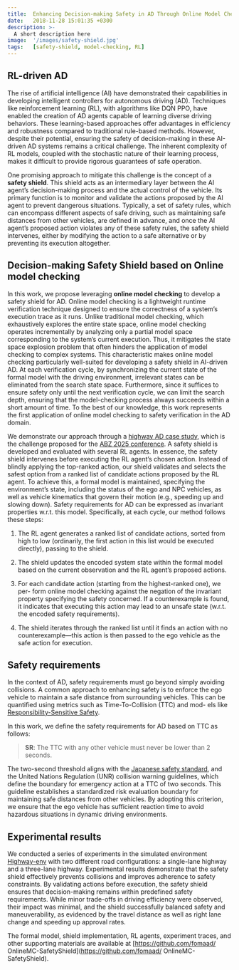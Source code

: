```yaml
---
title:  Enhancing Decision-making Safety in AD Through Online Model Checking
date:   2018-11-28 15:01:35 +0300
description: >-
  A short description here
image:  '/images/safety-shield.jpg'
tags:   [safety-shield, model-checking, RL]
---
```


## RL-driven AD
The rise of artificial intelligence (AI) have demonstrated their capabilities in developing intelligent controllers for autonomous driving (AD).
Techniques like reinforcement learning
(RL), with algorithms like DQN PPO, have enabled the creation of AD agents capable of learning diverse driving behaviors.
These learning-based approaches offer advantages in efficiency and robustness compared to traditional rule-based methods. 
However, despite their potential, ensuring the safety of decision-making in
these AI-driven AD systems remains a critical challenge. 
The inherent complexity of RL models, coupled with the stochastic nature of their learning process, makes it difficult to provide rigorous guarantees of safe operation.

One promising approach to mitigate this challenge is the concept of a **safety shield**. 
This shield acts as an intermediary layer between the AI agent’s
decision-making process and the actual control of the vehicle. Its primary function is to monitor and validate the actions proposed by the AI agent to prevent dangerous situations. Typically, a set of safety rules, which can encompass different aspects of safe driving, such as maintaining safe distances from other vehicles,
are defined in advance, and once the AI agent’s proposed action violates any of
these safety rules, the safety shield intervenes, either by modifying the action to
a safe alternative or by preventing its execution altogether.

## Decision-making Safety Shield based on Online model checking
In this work, we propose leveraging **online model checking** to develop a
safety shield for AD. 
Online model checking is a lightweight runtime verification technique designed to ensure the correctness of a system’s execution trace as it
runs. 
Unlike traditional model checking, which exhaustively explores the entire state space, online model checking operates incrementally by analyzing only a
partial model space corresponding to the system’s current execution. 
Thus, it mitigates the state space explosion problem that often hinders the application of model checking to complex systems. This characteristic makes online model checking particularly well-suited for developing a safety shield in AI-driven AD.
At each verification cycle, by synchronizing the current state of the formal model with the driving environment, irrelevant states can be eliminated from the search state space. Furthermore, since it suffices to ensure safety only until the next verification cycle, we can limit the search depth, ensuring that the model-checking process always succeeds within a short amount of time. To the best of our knowledge, this work represents the first application of online model checking to safety verification in the AD domain.

We demonstrate our approach through a [highway AD case
study](https://abz-conf.org/site/2025/casestudy/), which is the challenge proposed for the [ABZ 2025 conference](https://abz-conf.org/site/2025/). 
A safety shield is developed and evaluated with several RL agents. 
In essence, the safety shield intervenes before executing the RL agent’s chosen
action. Instead of blindly applying the top-ranked action, our shield validates
and selects the safest option from a ranked list of candidate actions proposed
by the RL agent. To achieve this, a formal model is maintained, specifying the
environment’s state, including the status of the ego and NPC vehicles, as well
as vehicle kinematics that govern their motion (e.g., speeding up and slowing
down). Safety requirements for AD can be expressed as invariant properties w.r.t.
this model.
Specifically, at each cycle, our method follows these steps:

1. The RL agent generates a ranked list of candidate actions, sorted from high
to low (ordinarily, the first action in this list would be executed directly),
passing to the shield.

2. The shield updates the encoded system state within the formal model based
on the current observation and the RL agent’s proposed actions.

3. For each candidate action (starting from the highest-ranked one), we per-
form online model checking against the negation of the invariant property specifying the safety concerned. If a counterexample is found, it indicates
that executing this action may lead to an unsafe state (w.r.t. the encoded
safety requirements).

4. The shield iterates through the ranked list until it finds an action with no
counterexample—this action is then passed to the ego vehicle as the safe
action for execution.

## Safety requirements
In the context of AD, safety requirements must go beyond simply avoiding collisions. A common approach to enhancing safety is to
enforce the ego vehicle to maintain a safe distance from surrounding vehicles.
This can be quantified using metrics such as Time-To-Collision (TTC) and mod-
els like [Responsibility-Sensitive Safety](https://www.mobileye.com/technology/responsibility-sensitive-safety/).

In this work, we define the safety requirements for AD based on TTC as follows:

> **SR**: The TTC with any other vehicle must never be lower than 2 seconds.

The two-second threshold aligns with the [Japanese safety standard](https://www.jama.or.jp/english/reports/docs/Automated_Driving_Safety_Evaluation_Framework_Ver3.0.pdf), and the United
Nations Regulation (UNR) collision warning guidelines, which define the boundary for emergency action at a TTC of two seconds. This guideline establishes a
standardized risk evaluation boundary for maintaining safe distances from other
vehicles. By adopting this criterion, we ensure that the ego vehicle has sufficient
reaction time to avoid hazardous situations in dynamic driving environments.

## Experimental results
We conducted a series of experiments in the simulated environment [Highway-env](https://github.com/Farama-Foundation/HighwayEnv) with two different road configurations: a single-lane highway and a three-lane highway.
Experimental results demonstrate that the safety shield effectively prevents
collisions and improves adherence to safety constraints. By validating actions
before execution, the safety shield ensures that decision-making remains within
predefined safety requirements. While minor trade-offs in driving efficiency were
observed, their impact was minimal, and the shield successfully balanced safety
and maneuverability, as evidenced by the travel distance as well as right lane
change and speeding up approval rates.

The formal model, shield implementation, RL agents, experiment traces,
and other supporting materials are available at [https://github.com/fomaad/
OnlineMC-SafetyShield](https://github.com/fomaad/
OnlineMC-SafetyShield).